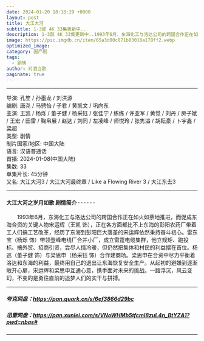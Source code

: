```yaml
---
date: 2024-01-20 18:18:29 +0800
layout: post
title: 大江大河
subtitle: 1-3部 4K 33集更新中..
description: 1-3部 4K 33集更新中..1993年6月，东海化工与洛达公司的跨国合作正在如火如荼地推进，而促成东海合资的关键人物宋运辉（王凯 饰），正在各方面都比不上东海的彭阳农药厂带着工人们搞工艺改革，经历了东海到彭阳巨大落差的宋运辉依然秉持奋斗初心...
image: https://pic.imgdb.cn/item/65a3d00c871b83018a178ff2.webp
optimized_image: 
category: 国产剧
tags:
  - 剧情
author: 对酒当歌
paginate: true
---
```


---

导演: 孔笙 / 孙墨龙 / 刘洪源  
编剧: 唐尧 / 马骋怡 / 子君 / 黄凯文 / 巩向东  
主演: 王凯 / 杨烁 / 董子健 / 杨采钰 / 张佳宁 / 练练 / 许亚军 / 黄觉 / 刘丹 / 房子斌 / 王宏 / 田雷 / 鞠帛展 / 赵达 / 刘同 / 左凌峰 / 师悦玲 / 张隽溢 / 胡耘豪 / 卜宇鑫 / 梁超  
类型: 剧情  
制片国家/地区: 中国大陆  
语言: 汉语普通话  
首播: 2024-01-08(中国大陆)  
集数: 33  
单集片长: 45分钟  
又名: 大江大河3 / 大江大河最终章 / Like a Flowing River 3 / 大江东去3  

---

#### 大江大河之岁月如歌 剧情简介 · · · · · ·

　　1993年6月，东海化工与洛达公司的跨国合作正在如火如荼地推进，而促成东海合资的关键人物宋运辉（王凯 饰），正在各方面都比不上东海的彭阳农药厂带着工人们搞工艺改革，经历了东海到彭阳巨大落差的宋运辉依然秉持奋斗初心。雷东宝（杨烁 饰）带领登峰电线厂合并小厂，成立雷霆电缆集群，他立规矩、跑投标、搞外贸、招商引资，尝尽人情冷暖，但仍然把集体和村民的利益摆在首位。杨巡（董子健 饰）与梁思申（杨采钰 饰）合作建商场。梁思申在合资中尽力平衡着洛达和东海的利益，最终用自己的退出让东海恢复安全生产。从起初的避嫌到逐渐敞开心扉，宋运辉和梁思申互通心意，携手面对未来的挑战。一路浮沉，风云变幻，不变的是勇往直前的追梦人们的实干与拼搏。

---

##### 夸克网盘：<https://pan.quark.cn/s/6ef3866d29bc>

##### 迅雷网盘：<https://pan.xunlei.com/s/VNoWHMb5tfcmI8zuL4n_BtYZA1?pwd=nbqs#>

---
